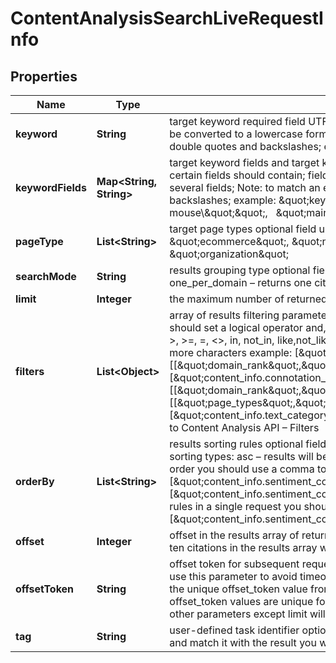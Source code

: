 

# ContentAnalysisSearchLiveRequestInfo


## Properties

| Name | Type | Description | Notes |
|------------ | ------------- | ------------- | -------------|
|**keyword** | **String** | target keyword required field UTF-8 encoding a keyword should be at least 3 characters long; the keywords will be converted to a lowercase format; Note: to match an exact phrase instead of a stand-alone keyword, use double quotes and backslashes; example: \&quot;keyword\&quot;: \&quot;\\\&quot;tesla palo alto\\\&quot;\&quot; |  [optional] |
|**keywordFields** | **Map&lt;String, String&gt;** | target keyword fields and target keywords optional field use this parameter to filter the dataset by keywords that certain fields should contain; fields you can specify: title, main_title, previous_title, snippet you can indicate several fields; Note: to match an exact phrase instead of a stand-alone keyword, use double quotes and backslashes; example: \&quot;keyword_fields\&quot;: {     \&quot;snippet\&quot;: \&quot;\\\&quot;logitech mouse\\\&quot;\&quot;,     \&quot;main_title\&quot;: \&quot;sale\&quot; } |  [optional] |
|**pageType** | **List&lt;String&gt;** | target page types optional field use this parameter to filter the dataset by page types possible values: \&quot;ecommerce\&quot;, \&quot;news\&quot;, \&quot;blogs\&quot;, \&quot;message-boards\&quot;, \&quot;organization\&quot; |  [optional] |
|**searchMode** | **String** | results grouping type optional field possible grouping types: as_is – returns all citations for the target keyword one_per_domain – returns one citation of the keyword per domain default value: as_is |  [optional] |
|**limit** | **Integer** | the maximum number of returned citations optional field default value: 100 maximum value: 1000 |  [optional] |
|**filters** | **List&lt;Object&gt;** | array of results filtering parameters optional field you can add several filters at once (8 filters maximum) you should set a logical operator and, or between the conditions the following operators are supported: regex, &lt;, &lt;&#x3D;, &gt;, &gt;&#x3D;, &#x3D;, &lt;&gt;, in, not_in, like,not_like you can use the % operator with like and not_like to match any string of zero or more characters example: [\&quot;country\&quot;,\&quot;&#x3D;\&quot;, \&quot;US\&quot;] [[\&quot;domain_rank\&quot;,\&quot;&gt;\&quot;,800],\&quot;and\&quot;,[\&quot;content_info.connotation_types.negative\&quot;,\&quot;&gt;\&quot;,0.9]] [[\&quot;domain_rank\&quot;,\&quot;&gt;\&quot;,800], \&quot;and\&quot;, [[\&quot;page_types\&quot;,\&quot;has\&quot;,\&quot;ecommerce\&quot;], \&quot;or\&quot;, [\&quot;content_info.text_category\&quot;,\&quot;has\&quot;,10994]]] for more information about filters, please refer to Content Analysis API – Filters |  [optional] |
|**orderBy** | **List&lt;String&gt;** | results sorting rules optional field you can use the same values as in the filters array to sort the results possible sorting types: asc – results will be sorted in the ascending order desc – results will be sorted in the descending order you should use a comma to set up a sorting type example: [\&quot;content_info.sentiment_connotations.anger,desc\&quot;] default rule: [\&quot;content_info.sentiment_connotations.anger,desc\&quot;] note that you can set no more than three sorting rules in a single request you should use a comma to separate several sorting rules example: [\&quot;content_info.sentiment_connotations.anger,desc\&quot;,\&quot;keyword_data.keyword_info.cpc,desc\&quot;] |  [optional] |
|**offset** | **Integer** | offset in the results array of returned citations optional field default value: 0 if you specify the 10 value, the first ten citations in the results array will be omitted and the data will be provided for the successive citations |  [optional] |
|**offsetToken** | **String** | offset token for subsequent requests optional field provided in the identical field of the response to each request; use this parameter to avoid timeouts while trying to obtain over 10,000 results in a single request; by specifying the unique offset_token value from the response array, you will get the subsequent results of the initial task; offset_token values are unique for each subsequent task Note: if the offset_token is specified in the request, all other parameters except limit will not be taken into account when processing a task |  [optional] |
|**tag** | **String** | user-defined task identifier optional field the character limit is 255 you can use this parameter to identify the task and match it with the result you will find the specified tag value in the data object of the response |  [optional] |



